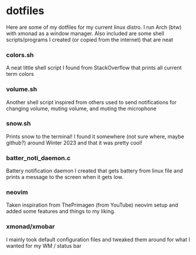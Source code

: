 # dotfiles

Here are some of my dotfiles for my current linux distro. I run Arch (btw) with xmonad as a window manager.
Also included are some shell scripts/programs I created (or copied from the internet) that are neat

### colors.sh

A neat little shell script I found from StackOverflow that prints all current term colors

### volume.sh

Another shell script inspired from others used to send notifications for changing volume, muting volume, and muting the microphone

### snow.sh

Prints snow to the terminal! I found it somewhere (not sure where, maybe github?) around Winter 2023 and that it was pretty cool!

### batter_noti_daemon.c

Battery notification daemon I created that gets battery from linux file and prints a message to the screen when it gets low.

### neovim

Taken inspiration from ThePrimagen (from YouTube) neovim setup and added some features and things to my liking.

### xmonad/xmobar

I mainly took default configuration files and tweaked them around for what I wanted for my WM / status bar
